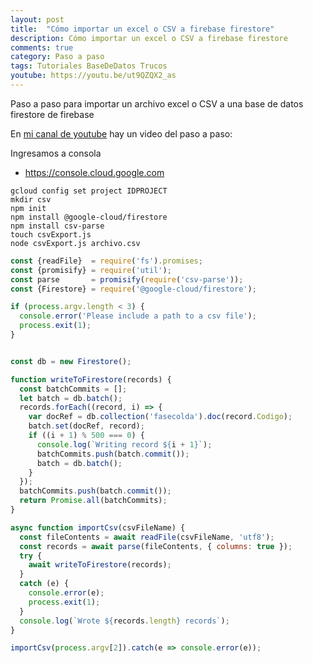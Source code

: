 ```yaml
---
layout: post
title:  "Cómo importar un excel o CSV a firebase firestore"
description: Cómo importar un excel o CSV a firebase firestore
comments: true
category: Paso a paso
tags: Tutoriales BaseDeDatos Trucos
youtube: https://youtu.be/ut9QZQX2_as
---
```

Paso a paso para importar un archivo excel o CSV a una base de datos firestore de firebase 

En <a target="_blank" href="{{ page.youtube }}">mi canal de youtube</a> hay un video del paso a paso:

Ingresamos a consola
- https://console.cloud.google.com

```
gcloud config set project IDPROJECT
mkdir csv
npm init
npm install @google-cloud/firestore
npm install csv-parse
touch csvExport.js
node csvExport.js archivo.csv
```

```javascript
const {readFile}  = require('fs').promises;
const {promisify} = require('util');
const parse       = promisify(require('csv-parse'));
const {Firestore} = require('@google-cloud/firestore');

if (process.argv.length < 3) {
  console.error('Please include a path to a csv file');
  process.exit(1);
}


const db = new Firestore();

function writeToFirestore(records) {
  const batchCommits = [];
  let batch = db.batch();
  records.forEach((record, i) => {
    var docRef = db.collection('fasecolda').doc(record.Codigo);
    batch.set(docRef, record);
    if ((i + 1) % 500 === 0) {
      console.log(`Writing record ${i + 1}`);
      batchCommits.push(batch.commit());
      batch = db.batch();
    }
  });
  batchCommits.push(batch.commit());
  return Promise.all(batchCommits);
}

async function importCsv(csvFileName) {
  const fileContents = await readFile(csvFileName, 'utf8');
  const records = await parse(fileContents, { columns: true });
  try {
    await writeToFirestore(records);
  }
  catch (e) {
    console.error(e);
    process.exit(1);
  }
  console.log(`Wrote ${records.length} records`);
}

importCsv(process.argv[2]).catch(e => console.error(e));
```
